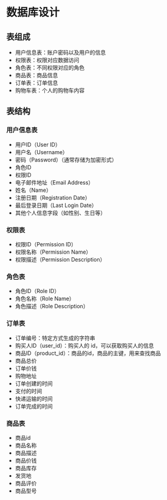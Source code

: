 # 数据库设计

## 表组成

* 用户信息表：账户密码以及用户的信息
* 权限表：权限对应数据访问
* 角色表：不同权限对应的角色
* 商品表：商品信息
* 订单表：订单信息
* 购物车表：个人的购物车内容

## 表结构

### 用户信息表

- 用户ID（User ID）
- 用户名（Username）
- 密码（Password）（通常存储为加密形式）
- 角色ID
- 权限ID
- 电子邮件地址（Email Address）
- 姓名（Name）
- 注册日期（Registration Date）
- 最后登录日期（Last Login Date）
- 其他个人信息字段（如性别、生日等）

### 权限表

- 权限ID（Permission ID）
- 权限名称（Permission Name）
- 权限描述（Permission Description）

### 角色表

- 角色ID（Role ID）
- 角色名称（Role Name）
- 角色描述（Role Description）

### 订单表

* 订单编号：特定方式生成的字符串
* 购买人ID（user_id）：购买人的 id，可以获取购买人的信息
* 商品ID（product_id）：商品的id，商品的主键，用来查找商品
* 商品总价
* 订单价钱
* 购物地址
* 订单创建的时间
* 支付的时间
* 快递运输的时间
* 订单完成的时间

### 商品表

* 商品id
* 商品名称
* 商品描述
* 商品价钱
* 商品库存
* 发货地
* 商品评价
* 商品型号

